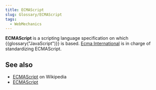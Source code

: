 ```yaml
---
title: ECMAScript
slug: Glossary/ECMAScript
tags:
  - WebMechanics
---
```


**ECMAScript** is a scripting language specification on which {{glossary("JavaScript")}} is based. [Ecma International](https://www.ecma-international.org) is in charge of standardizing ECMAScript.

## See also

- [ECMAScript](https://en.wikipedia.org/wiki/ECMAScript) on Wikipedia
- [ECMAScript](https://www.ecma-international.org/publications-and-standards/standards/ecma-262/)

